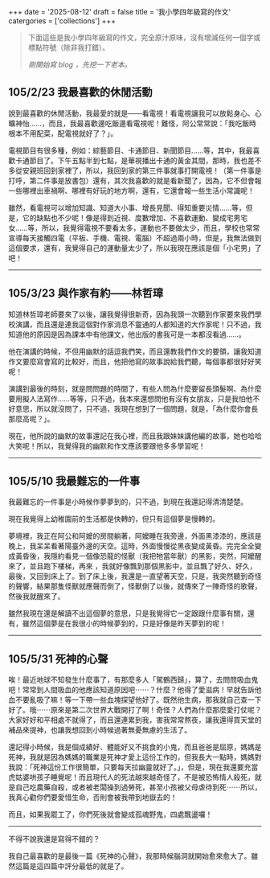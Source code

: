 +++
date = '2025-08-12'
draft = false
title = '我小學四年級寫的作文'
catergories = ['collections']
+++

> 下面這些是我小學四年級寫的作文，完全原汁原味，沒有增減任何一個字或標點符號（除非我打錯）。 
>
> *剛開始寫 blog ，先挖一下老本。*

## 105/2/23 我最喜歡的休閒活動
說到最喜歡的休閒活動，我最愛的就是——看電視！看電視讓我可以放鬆身心、心曠神怡……，而且，我最喜歡邊吃飯邊看電視呢！難怪，阿公常常說：「我吃飯時根本不用配菜，配電視就好了？」。

電視節目有很多種，例如：綜藝節目、卡通節目、新聞節目……等，其中，我最喜歡卡通節目了。下午五點半到七點，是華視播出卡通的黃金其間，那時，我也差不多從安親班回到家裡了，所以，我回到家的第三件事就事打開電視！（第一件事是打呼，第二件事是放書包）還有，其次我喜歡的就是看新聞了，因為，它不但會報一些哪裡出車禍啊、哪裡有好玩的地方啊，還有，它還會報一些生活小常識呢！

雖然，看電視可以增加知識、知道大小事、增長見聞、得知重要災情……等，但是，它的缺點也不少呢！像是得到近視、度數增加、不喜歡運動、變成宅男宅女……等，所以，我覺得電視不要看太多，運動也不要做太少，而且，學校也常常宣導每天接觸四電（平板、手機、電視、電腦）不超過兩小時，但是，我無法做到這個要求，還有，我覺得自己的運動量太少了，所以我現在應該是個「小宅男」了吧！

---

## 105/3/23 與作家有約——林哲璋
知道林哲璋老師要來了以後，讓我覺得很新奇，因為我頭一次聽到作家要來我們學校演講，而且還是連我這個對作家消息不靈通的人都知道的大作家呢！只不過，我知道他的原因是因為課本中有他課文，他出版的書我可是一本都沒看過……。

他在演講的時候，不但用幽默的話逗我們笑，而且還教我們作文的要領，讓我知道作文要麼寫會寫的比較好，而且，他把他寫的故事說給我們聽，每個事都很好好笑呢！

演講到最後的時刻，就是問問題的時間了，有些人問為什麼要留長頭髮啊、為什麼要用擬人法寫作……等等，只不過，我本來還想問他有沒有女朋友，只是我怕他不好意思，所以就沒問了，只不過，我現在想到了一個問題，就是，「為什麼你會長那麼高呢？」。

現在，他所說的幽默的故事還記在我心裡，而且我跟妹妹講他編的故事，她也哈哈大笑呢！所以，我覺得我的幽默和作文應該要跟他多多學習呢！

---

## 105/5/10 我最難忘的一件事
我最難忘的一件事是小時候作夢夢到的，只不過，到現在我還記得清清楚楚。

現在我覺得上幼稚園前的生活都是快轉的，但只有這個夢是慢轉的。

夢境裡，我正在阿公和阿嬤的房間躺著，阿嬤睡在我旁邊，外面黑漆漆的，應該是晚上，我呆呆看著陽臺外邊的天空。這時，外面慢慢從黑夜變成黃昏。完完全全變成黃昏後，我隱約看見一個像恐龍的怪獸（我把牠當年獸）的黑影，突然，阿嬤醒來了，並且跑下樓梯，再來 ，我就好像飄到那個黑影中，並且飄了好久、好久，最後，又回到床上了。到了床上後，我還是一直望著天空，只是，我突然聽到奇怪的聲響，結果那隻怪獸就應聲而倒了，怪獸倒了以後，就傳來了一陣奇怪的歌聲，然後我就醒來了。

雖然我現在還是解讀不出這個夢的意思，只是我覺得它一定跟跟什麼事有關，還有，雖然這個夢是在我很小的時候夢到的，只是好像是昨天夢到的呢！

---

## 105/5/31 死神的心聲
唉！最近地球不知發生什麼事了，有那麼多人「駕鶴西歸」，算了，去問問吸血鬼吧！常常到人間吸血的他應該知道原因吧⋯⋯？什麼？他得了愛滋病！早就告訴他血不要亂吸了嘛！等一下帶一些血塊探望他好了。既然他生病，那我就自己查一下好了。哦⋯⋯原來是第二次世界大戰開打了啊！奇怪？人們為什麼那麼愛打仗呢？大家好好和平相處不就得了，而且還連累到我，害我常常熬夜，讓我還得買天堂的補品來提神，也讓我想回到小時候過著無憂無慮的生活了。

還記得小時候，我是個成績好、體能好又不挑食的小鬼，而且爸爸是屈原，媽媽是死神，我就是因為媽媽的職業是死神才愛上這份工作的，但我長大一點時，媽媽對我說：「死神這份工作很簡單，只要每天拉幽靈就好了。」，但是，現在我還要充當虎姑婆哄孩子睡覺呢！而且現代人的死法越來越奇怪了，不是被恐怖情人殺死，就是自己吃農藥自殺，或者被老闆操到過勞死，甚至小孩被父母虐待到死⋯⋯所以，我真心勸你們要愛惜生命，否則會被我帶到地嶽去的！

而且，如果我罷工了，你們死後就會變成孤魂野鬼，四處飄盪囉！

---

不得不說我還是寫得不錯的？

我自己最喜歡的是最後一篇《死神的心聲》，我那時候腦洞就開始愈來愈大了。雖然這篇是這四篇中評分最低的就是了。
